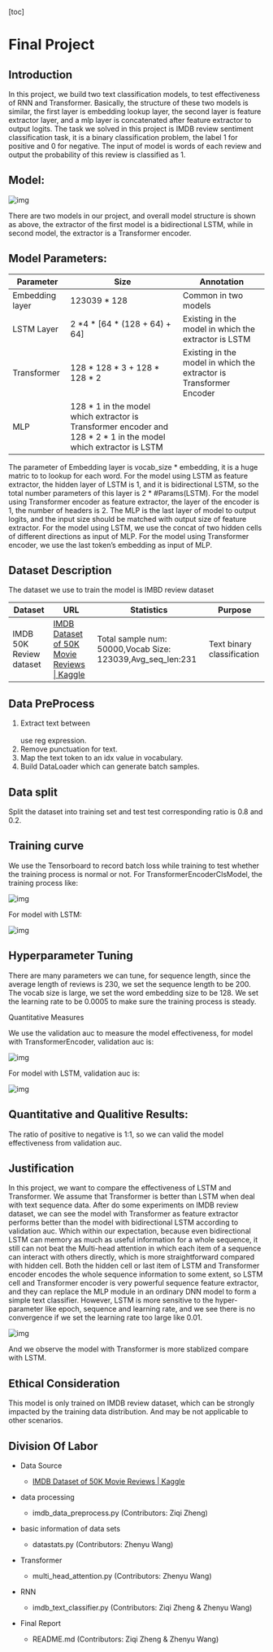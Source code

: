 [toc]

# Final Project



## Introduction

In this project, we build two text classification models, to test effectiveness of RNN and Transformer. Basically, the structure of these two models is similar, the first layer is embedding lookup layer, the second layer is feature extractor layer, and a mlp layer is concatenated after feature extractor to output logits. The task we solved in this project is IMDB review sentiment classification task, it is a binary classification problem, the label 1 for positive and 0 for negative. The input of model is words of each review and output the probability of this review is classified as 1. 



## Model:

![img](https://cs.utm.utoronto.ca/~zhengz45/CSC413/CSC413_Final_Project_Imgs/model.jpg)

There are two models in our project, and overall model structure is shown as above, the extractor of the first model is a bidirectional LSTM, while in second model, the extractor is a Transformer encoder. 



## Model Parameters:

| Parameter       | Size                                                         | Annotation                                                   |
| --------------- | ------------------------------------------------------------ | ------------------------------------------------------------ |
| Embedding layer | 123039 * 128                                                 | Common in two models                                         |
| LSTM Layer      | 2 *4 * [64 * (128 + 64) + 64]                                | Existing in the model in which the extractor is LSTM         |
| Transformer     | 128 * 128 * 3 + 128 * 128 * 2                                | Existing in the model in which the extractor is Transformer Encoder |
| MLP             | 128 * 1 in the model which extractor is Transformer encoder and 128 * 2 * 1 in the model which extractor is LSTM |                                                              |

The parameter of Embedding layer is vocab_size * embedding, it is a huge matric to to lookup for each word. For the model using LSTM as feature extractor, the hidden layer of LSTM is 1, and it is bidirectional LSTM, so the total number parameters of this layer is 2 * #Params(LSTM). For the model using Transformer encoder as feature extractor, the layer of the encoder is 1, the number of headers is 2. The MLP is the last layer of model to output logits, and the input size should be matched with output size of feature extractor. For the model using LSTM, we use the concat of two hidden cells of different directions as input of MLP. For the model using Transformer encoder, we use the last token’s embedding as input of MLP. 

## Dataset Description

The dataset we use to train the model is IMBD review dataset

| Dataset                 | URL                                                          | Statistics                                                 | Purpose                    |
| ----------------------- | ------------------------------------------------------------ | ---------------------------------------------------------- | -------------------------- |
| IMDB 50K Review dataset | [IMDB Dataset of 50K Movie Reviews \| Kaggle](https://www.kaggle.com/datasets/lakshmi25npathi/imdb-dataset-of-50k-movie-reviews) | Total sample num: 50000,Vocab Size: 123039,Avg_seq_len:231 | Text binary classification |

 

## Data PreProcess

1. Extract text between <br></br> use reg expression.
2. Remove punctuation for text.
3. Map the text token to an idx value in vocabulary. 
4. Build DataLoader which can generate batch samples.

 

## Data split

Split the dataset into training set and test test corresponding ratio is 0.8 and 0.2.



## Training curve

We use the Tensorboard to record batch loss while training to test whether the training process is normal or not.  For TransformerEncoderClsModel, the training process like: 

![img](https://cs.utm.utoronto.ca/~zhengz45/CSC413/CSC413_Final_Project_Imgs/TransformerEncoderClsModel.jpg) 

For model with LSTM:

![img](https://cs.utm.utoronto.ca/~zhengz45/CSC413/CSC413_Final_Project_Imgs/LSTM.jpg) 



## Hyperparameter Tuning

There are many parameters we can tune, for sequence length, since the average length of reviews is 230, we set the sequence length to be 200. The vocab size is large, we set the word embedding size to be 128. We set the learning rate to be 0.0005 to make sure the training process is steady.

Quantitative Measures

We use the validation auc to measure the model effectiveness, for model with TransformerEncoder, validation auc is:

![img](https://cs.utm.utoronto.ca/~zhengz45/CSC413/CSC413_Final_Project_Imgs/TransformerEncoderClsModel_Acc.jpg) 

 

For model with LSTM, validation auc is:

![img](https://cs.utm.utoronto.ca/~zhengz45/CSC413/CSC413_Final_Project_Imgs/LSTM_Acc.jpg) 

 

## Quantitative and Qualitive Results:

The ratio of positive to negative is 1:1, so we can valid the model effectiveness from validation auc.



## Justification

In this project, we want to compare the effectiveness of LSTM and Transformer. We assume that Transformer is better than LSTM when deal with text sequence data. After do some experiments on IMDB review dataset, we can see the model with Transformer as feature extractor performs better than the model with bidirectional LSTM according to validation auc.  Which within our expectation, because even bidirectional LSTM can memory as much as useful information for a whole sequence, it still can not beat the Multi-head attention in which each item of a sequence can interact with others directly, which is more straightforward compared with hidden cell. Both the hidden cell or last item of LSTM and Transformer encoder encodes the whole sequence information to some extent, so LSTM cell and Transformer encoder is very powerful sequence feature extractor, and they can replace the MLP module  in an ordinary DNN model to form a simple text classifier. However, LSTM is more sensitive to the hyper-parameter like epoch, sequence and learning rate, and we see there is no convergence if we set the learning rate too large like 0.01.

 ![img](https://cs.utm.utoronto.ca/~zhengz45/CSC413/CSC413_Final_Project_Imgs/Justification.jpg)

And we observe the model with Transformer is more stablized compare with LSTM.

 

## Ethical Consideration

This model is only trained on IMDB review dataset, which can be strongly impacted by the training data distribution. And may be not applicable to other scenarios.



## Division Of Labor

* Data Source
  * [IMDB Dataset of 50K Movie Reviews \| Kaggle](https://www.kaggle.com/datasets/lakshmi25npathi/imdb-dataset-of-50k-movie-reviews)
* data processing
  * imdb_data_preprocess.py (Contributors: Ziqi Zheng)

* basic information of data sets
  * datastats.py (Contributors: Zhenyu Wang)

* Transformer
  * multi_head_attention.py (Contributors: Zhenyu Wang)

* RNN
  * imdb_text_classifier.py (Contributors: Ziqi Zheng & Zhenyu Wang)

* Final Report
  * README.md (Contributors: Ziqi Zheng & Zhenyu Wang)